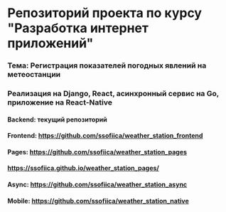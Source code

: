 # Репозиторий проекта по курсу "Разработка интернет приложений"
### Тема: Регистрация показателей погодных явлений на метеостанции
### Реализация на Django, React, асинхронный сервис на Go, приложение на React-Native

#### Backend: текущий репозиторий
#### Frontend: https://github.com/ssofiica/weather_station_frontend
#### Pages: https://github.com/ssofiica/weather_station_pages
####        https://ssofiica.github.io/weather_station_pages/
#### Async: https://github.com/ssofiica/weather_station_async
#### Mobile: https://github.com/ssofiica/weather_station_native
